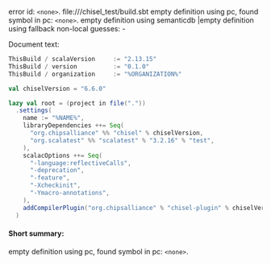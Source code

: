error id: `<none>`.
file://<WORKSPACE>/chisel_test/build.sbt
empty definition using pc, found symbol in pc: `<none>`.
empty definition using semanticdb
|empty definition using fallback
non-local guesses:
	 -

Document text:

```scala
ThisBuild / scalaVersion     := "2.13.15"
ThisBuild / version          := "0.1.0"
ThisBuild / organization     := "%ORGANIZATION%"

val chiselVersion = "6.6.0"

lazy val root = (project in file("."))
  .settings(
    name := "%NAME%",
    libraryDependencies ++= Seq(
      "org.chipsalliance" %% "chisel" % chiselVersion,
      "org.scalatest" %% "scalatest" % "3.2.16" % "test",
    ),
    scalacOptions ++= Seq(
      "-language:reflectiveCalls",
      "-deprecation",
      "-feature",
      "-Xcheckinit",
      "-Ymacro-annotations",
    ),
    addCompilerPlugin("org.chipsalliance" % "chisel-plugin" % chiselVersion cross CrossVersion.full),
  )
```

#### Short summary: 

empty definition using pc, found symbol in pc: `<none>`.
